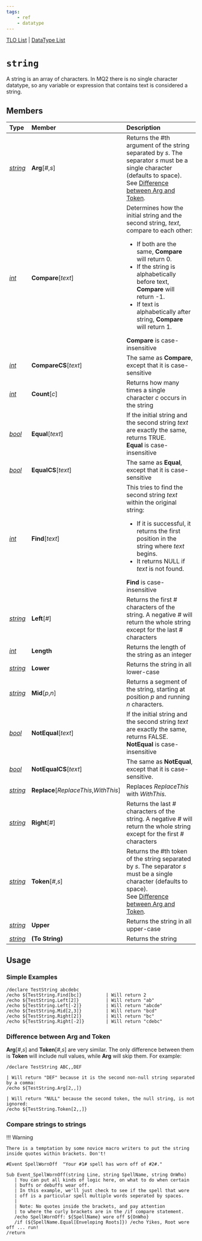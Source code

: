 ```yaml
---
tags:
    - ref
    - datatype
---
```

[TLO List](../top-level-objects/tlo-list.md) | [DataType List](../data-types/datatype-list.md)
# `string`

A string is an array of characters. In MQ2 there is no single character datatype, so any variable or expression that contains text is considered a string.

## Members

| **Type** | **Member** | **Description** |
| :--- | :--- | :--- |
| [_string_](datatype-string.md) | **Arg**[_#_,_s_] | Returns the #th argument of the string separated by _s_. The separator _s_ must be a single character (defaults to space).<br />See [Difference between Arg and Token][1].
| [_int_](datatype-int.md) | **Compare**[_text_] | Determines how the initial string and the second string, _text_, compare to each other:<br/><ul><li>If both are the same, **Compare** will return 0.</li><li>If the string is alphabetically before text, **Compare** will return -1.</li><li>If text is alphabetically after string, **Compare** will return 1.</li></ul>**Compare** is case-insensitive |
| [_int_](datatype-int.md) | **CompareCS**[_text_] | The same as **Compare**, except that it is case-sensitive |
| [_int_](datatype-int.md) | **Count**[_c_] | Returns how many times a single character _c_ occurs in the string |
| [_bool_](datatype-bool.md) | **Equal**[_text_] | If the initial string and the second string _text_ are exactly the same, returns TRUE.<br/>**Equal** is case-insensitive |
| [_bool_](datatype-bool.md) | **EqualCS**[_text_] | The same as **Equal**, except that it is case-sensitive |
| [_int_](datatype-int.md) | **Find**[_text_] | This tries to find the second string _text_ within the original string:<br/><ul><li>If it is successful, it returns the first position in the string where _text_ begins.</li><li>It returns NULL if _text_ is not found.</li></ul>**Find** is case-insensitive |
| [_string_](datatype-string.md) | **Left**[_#_] | Returns the first # characters of the string. A negative _#_ will return the whole string except for the last # characters |
| [_int_](datatype-int.md) | **Length** | Returns the length of the string as an integer |
| [_string_](datatype-string.md) | **Lower** | Returns the string in all lower-case |
| [_string_](datatype-string.md) | **Mid**[_p_,_n_] | Returns a segment of the string, starting at position _p_ and running _n_ characters. |
| [_bool_](datatype-bool.md) | **NotEqual**[_text_] | If the initial string and the second string _text_ are exactly the same, returns FALSE. **NotEqual** is case-insensitive |
| [_bool_](datatype-bool.md) | **NotEqualCS**[_text_] | The same as **NotEqual**, except that it is case-sensitive. |
| [_string_](datatype-string.md) | **Replace**[_ReplaceThis_,_WithThis_] | Replaces _ReplaceThis_ with _WithThis_. |
| [_string_](datatype-string.md) | **Right**[_#_] | Returns the last _#_ characters of the string. A negative _#_ will return the whole string except for the first _#_ characters |
| [_string_](datatype-string.md) | **Token**[_#_,_s_] | Returns the #th token of the string separated by _s_. The separator _s_ must be a single character (defaults to space).<br />See [Difference between Arg and Token][1]. |
| [_string_](datatype-string.md) | **Upper** | Returns the string in all upper-case |
| [_string_](datatype-string.md) | **(To String)** | Returns the string |

## Usage

### Simple Examples

```text
/declare TestString abcdebc
/echo ${TestString.Find[bc]}         | Will return 2
/echo ${TestString.Left[2]}          | Will return "ab"
/echo ${TestString.Left[-2]}         | Will return "abcde"
/echo ${TestString.Mid[2,3]}         | Will return "bcd"
/echo ${TestString.Right[2]}         | Will return "bc"
/echo ${TestString.Right[-2]}        | Will return "cdebc"
```

### Difference between Arg and Token

**Arg**[_#_,_s_] and **Token**[_#_,_s_] are very similar. The only difference between them is **Token** will include null values, while **Arg** will skip them. For example:

```text
/declare TestString ABC,,DEF

| Will return "DEF" because it is the second non-null string separated by a comma:
/echo ${TestString.Arg[2,,]}

| Will return "NULL" because the second token, the null string, is not ignored:
/echo ${TestString.Token[2,,]}
```

### Compare strings to strings

!!! Warning

    There is a temptation by some novice macro writers to put the string inside quotes within brackets. Don't!

```text
#Event SpellWornOff  "Your #1# spell has worn off of #2#."

Sub Event_SpellWornOff(string Line, string SpellName, string OnWho) 
   | You can put all kinds of logic here, on what to do when certain 
   | buffs or debuffs wear off.
   | In this example, we'll just check to see if the spell that wore
   | off is a particular spell multiple words seperated by spaces.
   |
   | Note: No quotes inside the brackets, and pay attention
   | to where the curly brackets are in the /if compare statement.
   /echo SpellWornOff: ${SpellName} wore off ${OnWho}
   /if (${SpellName.Equal[Enveloping Roots]}) /echo Yikes, Root wore off ... run!
/return
```

[1]: #difference-between-arg-and-token